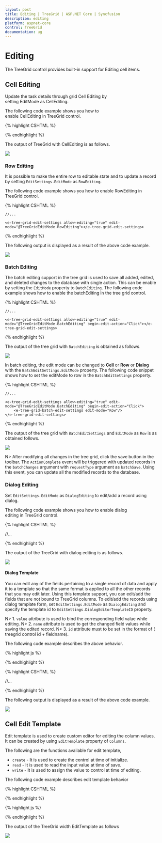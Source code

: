 ```yaml
---
layout: post
title: Editing | TreeGrid | ASP.NET Core | Syncfusion
description: editing
platform: aspnet-core
control: TreeGrid
documentation: ug
---
```


# Editing

The TreeGrid control provides built-in support for Editing cell items. 

## Cell Editing

Update the task details through grid Cell Editing by setting EditMode as CellEditing.

The following code example shows you how to enable CellEditing in TreeGrid control.

{% highlight CSHTML %}

<ej-tree-grid id="TreeGridContainer" datasource="ViewBag.datasource" child-mapping="Children" tree-column-index="1">
    <e-tree-grid-edit-settings allow-editing="true" edit-mode="@TreeGridEditMode.CellEditing"></e-tree-grid-edit-settings>
    <e-tree-grid-columns>
        <e-tree-grid-column field="TaskId" header-text="Task Id" width=45 edit-type="Numeric" />
        <e-tree-grid-column field="TaskName" header-text="Task Name" edit-type="String" />
        <e-tree-grid-column field="StartDate" header-text="Start Date" edit-type="Datepicker" />
        <e-tree-grid-column field="EndDate" header-text="End Date" edit-type="Datepicker" />
        <e-tree-grid-column field="Duration" header-text="Duration" edit-type="Numeric" />
        <e-tree-grid-column field="Progress" header-text="Progress" edit-type="Numeric" />
    </e-tree-grid-columns>
</ej-tree-grid>  

{% endhighlight %}

The output of TreeGrid with CellEditing is as follows.

![](Editing_images/Editing_img1.png)

### Row Editing

It is possible to make the entire row to editable state and to update a record by setting `EditSettings.EditMode` as `RowEditing`.

The following code example shows you how to enable RowEditing in TreeGrid control.

{% highlight CSHTML %}

<ej-tree-grid id="TreeGridControlEditing">

    //...

    <e-tree-grid-edit-settings allow-editing="true" edit-mode="@TreeGridEditMode.RowEditing"></e-tree-grid-edit-settings>

</ej-tree-grid>

{% endhighlight %}

The following output is displayed as a result of the above code example.

![](Editing_images/rowEditing.png)

### Batch Editing

The batch editing support in the tree grid is used to save all added, edited, and deleted changes to the database with single action. This can be enable by setting the `EditMode` property to `BatchEditing`. The following code example shows how to enable the batchEditing in the tree grid control.


{% highlight CSHTML %}

<ej-tree-grid id="TreeGridControlEditing">

    //...

    <e-tree-grid-edit-settings allow-editing="true" edit-mode="@TreeGridEditMode.BatchEditing" begin-edit-action="Click"></e-tree-grid-edit-settings>

</ej-tree-grid>

{% endhighlight %}

The output of the tree grid with `BatchEditing` is obtained as follows.

![](Editing_images/BatchEdit_img1.png)

In batch editing, the edit mode can be changed to **Cell** or **Row** or **Dialog** with the `BatchEditSettings.EditMode` property. The following code snippet shows how to set the editMode to row in the `BatchEditSettings` property.

{% highlight CSHTML %}

<ej-tree-grid id="TreeGridControlEditing">

    //...

    <e-tree-grid-edit-settings allow-editing="true" edit-mode="@TreeGridEditMode.BatchEditing" begin-edit-action="Click">
	    <e-tree-grid-batch-edit-settings edit-mode="Row"/>
    </e-tree-grid-edit-settings>    

</ej-tree-grid>

{% endhighlight %}

The output of the tree grid with `BatchEditSettings` and `EditMode` as `Row` is as obtained follows.

![](Editing_images/BatchEdit_img2.png)


N> After modifying all changes in the tree grid, click the save button in the toolbar. The `ActionComplete` event will be triggered with updated records in the `batchChanges` argument with `requestType` argument as `batchSave`. Using this event, you can update all the modified records to the database.

### Dialog Editing

Set `EditSettings.EditMode` as `DialogEditing` to edit/add a record using dialog.

The following code example shows you how to enable dialog editing in TreeGrid control.

{% highlight CSHTML %}

<ej-tree-grid id="TreeGridControlEditing">
    //...
    <e-tree-grid-edit-settings allow-editing="true" edit-mode="@TreeGridEditMode.DialogEditing"></e-tree-grid-edit-settings>
</ej-tree-grid>

{% endhighlight %}

The output of the TreeGrid with dialog editing is as follows.

![](Editing_images/dialogEditing.png)


#### Dialog Template

You can edit any of the fields pertaining to a single record of data and apply it to a template so that the same format is applied to all the other records that you may edit later.
Using this template support, you can edit/add the fields that are not bound to TreeGrid columns.
To edit/add the records using dialog template form, set `EditSettings.EditMode` as `DialogEditing` and specify the template id to `EditSettings.DialogEditorTemplateID` property.

N> 1. `value` attribute is used to bind the corresponding field value while editing.
N> 2. `name` attribute is used to get the changed field values while saving the edited record.
N> 3.  `id` attribute must to be set in the format of ( treegrid control id + fieldname).

The following code example describes the above behavior.

{% highlight js %}

<script type="text/x-jsrender" id="template">
    <div>
        <b>Task Details</b>
        <table cellspacing="10" class="beta">
            <tr>
                <td style="text-align:right;padding: 10px;">
                    TaskID
                </td>
                <td style="text-align: left;padding: 10px;">
                    <input id="TreeGridContainertaskID" type="number" name="taskID" value="{{'{{'}}:taskID{{}}}}" disabled="disabled" class="e-field e-ejinputtext valid e-disable"/>
                </td>
                <td style="text-align: right;padding: 10px;">
                    TaskName
                </td>
                <td style="text-align: left;padding: 10px;">
                    <input id="TreeGridContainertaskName" name="taskName" value="{{'{{'}}:taskName{{}}}}" class="e-field e-ejinputtext valid"/>
                </td>
            </tr>
            <tr>
                <td style="text-align: right;padding: 10px;">
                    StartDate
                </td>
                <td style="text-align: left;padding: 10px;">
                    <input type="text" id="TreeGridContainerstartDate" name="startDate" value="{{'{{'}}:startDate{{}}}}" class="e-field e-ejinputtext valid" />
                </td>
                <td style="text-align: right;padding: 10px;">
                    EndDate
                </td>
                <td style="text-align: left;padding: 10px;">
                    <input id="TreeGridContainerendDate" type="text" name="endDate" value="{{'{{'}}:endDate{{}}}}" class="e-field e-ejinputtext valid"  />
                </td>
            </tr>
        </table>
    </div>
</script>

{% endhighlight %}


{% highlight CSHTML %}

<ej-tree-grid id="TreeGridControlEditing">
    //...
    <e-tree-grid-edit-settings allow-editing="true" edit-mode="@TreeGridEditMode.DialogEditing" dialog-editor-template-id="template"></e-tree-grid-edit-settings>
</ej-tree-grid>

{% endhighlight %}

The following output is displayed as a result of the above code example.

![](Editing_images/dialogTemplate.png)


## Cell Edit Template

Edit template is used to create custom editor for editing the column values. It can be created by using `EditTemplate` property of `Columns`.

The following are the functions available for edit template,

* `create` - It is used to create the control at time of initialize.
* `read` - It is used to read the input value at time of save.
* `write` - It is used to assign the value to control at time of editing.

The following code example describes edit template behavior

{% highlight CSHTML %}

<ej-tree-grid id="TreeGridControlEditing">
      <e-tree-grid-columns>
           <e-tree-grid-column header-text="Task Name" field="TaskName">
                <e-tree-grid-edit-template create="create" read="read" write="write" />
           </e-tree-grid-column>
      </e-tree-grid-columns>
</ej-tree-grid>

{% endhighlight %}

{% highlight js %}

<script>
var autocompleteData = ["Planning", "Plan Timeline", "Plan Budget", "Allocate Resources", "Planning Complete"];

function create()
{
      return "<input>";
}

function write(args)
{
      args.element.ejAutocomplete({ 
           width: "100%", 
           dataSource: autocompleteData,
           enableDistinct: true,
           value: args.rowdata !== undefined ? args.rowdata["taskName"] : "" 
      });
}

function read(args)
{
      args.ejAutocomplete('suggestionList').css('display', 'none');
      return args.ejAutocomplete("getValue");
}
</script>

{% endhighlight %}

The output of the TreeGrid width EditTemplate as follows

![](Editing_images/editTemplate.png)



